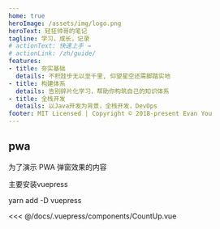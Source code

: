 ```yaml
---
home: true
heroImage: /assets/img/logo.png
heroText: 轻狂帅哥的笔记
tagline: 学习，成长，记录
# actionText: 快速上手 →
# actionLink: /zh/guide/
features:
- title: 夯实基础
  details: 不积跬步无以至千里, 仰望星空还需脚踏实地
- title: 构建体系
  details: 告别碎片化学习，帮助你构筑自己的知识体系
- title: 全栈开发
  details: 以Java开发为背景，全栈开发，DevOps
footer: MIT Licensed | Copyright © 2018-present Evan You
---
```


## pwa

为了演示 PWA 弹窗效果的内容

主要安装vuepress

yarn add -D vuepress 

<CountUp :endVal = "2024"/>

<<< @/docs/.vuepress/components/CountUp.vue

